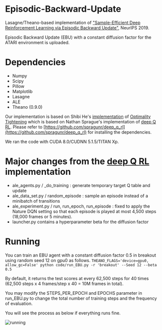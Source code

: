 # Episodic-Backward-Update
Lasagne/Theano-based implementation of ["Sample-Efficient Deep Reinforcement Learning via Episodic Backward Update"](https://arxiv.org/abs/1805.12375), NeurIPS 2019.

Episodic Backward Update (EBU) with a constant diffusion factor for the ATARI environment is uploaded.

# Dependencies
* Numpy
* Scipy
* Pillow
* Matplotlib
* Lasagne
* ALE
* Theano (0.9.0)

Our implementation is based on Shibi He's [implementation](https://github.com/ShibiHe/Q-Optimality-Tightening) of [Optimality Tightening](https://arxiv.org/abs/1611.01606) which is based on Nathan Sprague's implementation of [deep Q RL](https://github.com/spragunr/deep_q_rl).
Please refer to [https://github.com/spragunr/deep_q_rl](https://github.com/spragunr/deep_q_rl) for installing the dependencies.

We ran the code with CUDA 8.0/CUDNN 5.1.5/TITAN Xp.

# Major changes from the [deep Q RL](https://github.com/spragunr/deep_q_rl) implementation
* ale_agents.py / _do_training : generate temporary target Q table and update
* ale_data_set.py / random_episode : sample an episode instead of a minibatch of transitions
* ale_experiment.py / run, run_epoch, run_episode : fixed to apply the Nature DQN setting so that each episode is played at most 4,500 steps (18,000 frames or 5 minutes).
* launcher.py contains a hyperparameter beta for the diffusion factor

# Running
You can train an EBU agent with a constant diffusion factor 0.5 in breakout using random seed 12 on gpu0 as follows.
`THEANO_FLAGS='device=gpu0, allow_gc=False' python code/run_EBU.py -r 'breakout' --Seed 12 --beta 0.5`

By default, it returns the test scores at every 62,500 steps for 40 times (62,500 steps x 4 frames/step x 40 = 10M frames in total).

You may modify the STEPS_PER_EPOCH and EPOCHS parameter in run_EBU.py to change the total number of training steps and the frequency of evaluation.

You will see the process as below if everything runs fine.

![running](https://user-images.githubusercontent.com/26214784/65491773-aac10200-deea-11e9-9b5c-6c80c41c178e.png)
